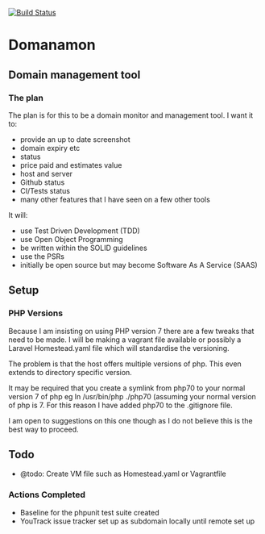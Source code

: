 [![Build Status](https://travis-ci.org/GrandadEvans/domanamon.svg?branch=master)](https://travis-ci.org/GrandadEvans/domanamon)

# Domanamon
## Domain management tool

### The plan
The plan is for this to be a domain monitor and management tool.
I want it to:

* provide an up to date screenshot
* domain expiry etc
* status
* price paid and estimates value
* host and server
* Github status
* CI/Tests status
* many other features that I have seen on a few other tools

It will:

* use Test Driven Development (TDD)
* use Open Object Programming
* be written within the SOLID guidelines
* use the PSRs
* initially be open source but may become Software As A Service (SAAS)

## Setup
### PHP Versions
Because I am insisting on using PHP version 7 there are a few tweaks
that need to be made. I will be making a vagrant file available or
possibly a Laravel Homestead.yaml file which will standardise the
versioning.

The problem is that the host offers multiple versions of php. This
even extends to directory specific version.

It may be required that you create a symlink from php70 to your normal
version 7 of php eg ln /usr/bin/php ./php70 (assuming your normal
version of php is 7. For this reason I have added php70 to the
.gitignore file.

I am open to suggestions on this one though as I do not believe this
is the best way to proceed.

## Todo
* @todo: Create VM file such as Homestead.yaml or Vagrantfile

### Actions Completed
* Baseline for the phpunit test suite created
* YouTrack issue tracker set up as subdomain locally until remote set up
